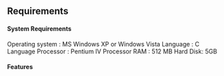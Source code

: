 ## Requirements

#### System Requirements
Operating system : MS Windows XP or Windows Vista
 Language : C Language
 Processor : Pentium IV Processor
 RAM : 512 MB
 Hard Disk: 5GB
 
 #### Features
 
